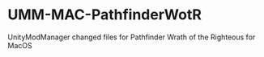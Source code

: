 # UMM-MAC-PathfinderWotR
UnityModManager changed files for Pathfinder Wrath of the Righteous for MacOS
